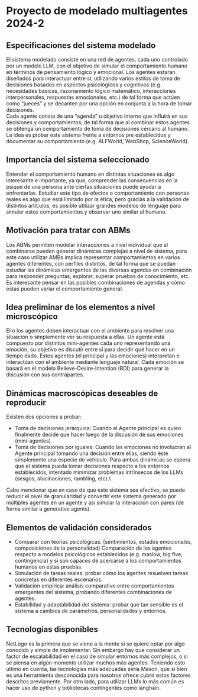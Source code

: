 # Proyecto de modelado multiagentes 2024-2

## Especificaciones del sistema modelado
El sistema modelado consiste en una red de agentes, cada uno controlado por un modelo LLM, con el objetivo de simular el comportamiento humano en términos de pensamiento lógico y emocional. Los agentes estarán diseñados para interactuar entre sí, utilizando varios estilos de toma de decisiones basados en aspectos psicológicos y cognitivos (e.g. necesidades básicas, razonamiento lógico matemático, interacciones interpersonales, respuestas emocionales, etc.) de tal forma que actúen como “jueces” y se decanten por una opción en conjunta a la hora de tomar decisiones.\
Cada agente consta de una “agenda” u objetivo interno que influirá en sus decisiones y comportamientos, de tal forma que al combinar estos agentes se obtenga un comportamiento de toma de decisiones cercano al humano. La idea es probar este sistema frente a entornos pre establecidos y documentar su comportamiento (e.g. ALFWorld, WebShop, ScienceWorld). 

## Importancia del sistema seleccionado
Entender el comportamiento humano en distintas situaciones es algo interesante e importante, ya que, comprender las consecuencias en la psique de una persona ante ciertas situaciones puede ayudar a enfrentarlas. Estudiar este tipo de efectos o comportamiento con personas reales es algo que está limitado por la ética, pero gracias a la validación de distintos artículos, es posible utilizar grandes modelos de lenguaje para simular estos comportamientos y observar uno similar al humano. 

## Motivación para tratar con ABMs
Los ABMs permiten modelar interacciones a nivel individual que al combinarse pueden generar dinámicas complejas a nivel de sistema, para este caso utilizar AMBs implica representar comportamientos en varios agentes diferentes, con perfiles distintos, de tal forma que se puedan estudiar las dinámicas emergentes de las diversas agendas en combinación para responder preguntas, explorar, superar pruebas de conocimiento, etc.
Es interesante pensar en las posibles combinaciones de agendas y cómo estas pueden variar el comportamiento general.

## Idea preliminar de los elementos a nivel microscópico
El o los agentes deben interactuar con el ambiente para resolver una situación o simplemente ver su respuesta a ellas. Un agente está compuesto por distintos mini-agentes cada uno representando una emoción, su objetivo es discutir entre sí para decidir qué hacer en un tiempo dado. Estos agentes (el principal y las emociones) interpretan e interactúan con el ambiente mediante lenguaje natural. Cada emoción se basará en el modelo Believe-Desire-Intention (BDI) para generar la discusión con sus contrapartes.

## Dinámicas macroscópicas deseables de reproducir
Existen dos opciones a probar:
- Toma de decisiones jerárquica: Cuando el Agente principal es quien finalmente decide que hacer luego de la discusión de sus emociones (mini-agentes).
- Toma de decisiones por iguales: Cuando las emociones no involucran al Agente principal tomando una decisión entre ellas, siendo éste simplemente una especie de vehículo.
Para ambas dinámicas se espera que el sistema pueda tomar decisiones respecto a los entornos establecidos, intentado minimizar problemas intrínsecos de los LLMs (sesgos, alucinaciones, rambling, etc).\

Cabe mencionar que en caso de que este sistema sea efectivo, se puede reducir el nivel de granularidad y convertir este sistema generado por múltiples agentes en un agente y así simular la interacción con pares (de forma similar a generative agents).

## Elementos de validación considerados
- Comparar con teorías psicológicas: (sentimientos, estados emocionales, composiciones de la personalidad) Comparación de los agentes respecto a modelos psicológicos establecidos (e.g. maslow, big five, contingencia) y si son capaces de acercarse a los comportamientos humanos en estas pruebas.
- Simulación de tareas reales: probar cómo los agentes resuelven tareas concretas en diferentes escenarios.
- Validación empírica: análisis comparativo entre comportamientos emergentes del sistema, probando diferentes combinaciones de agentes.
- Estabilidad y adaptabilidad del sistema: probar que tan sensible es el sistema a cambios de parámetros, personalidades y entornos.

## Tecnologías disponibles
NetLogo es la primera que se viene a la mente si se quiere optar por algo conocido y simple de implementar. Sin embargo hay que considerar un factor de escalabilidad en el caso de simular entornos más complejos, o si se piensa en algún momento utilizar muchos más agentes. Teniendo esto último en cuenta, las tecnologías más adecuadas sería Mason, que si bien es una herramienta desconocida para nosotros ofrece cubrir estos factores descritos previamente.
Por otro lado, para utilizar LLMs lo más común es hacer uso de python y bibliotecas contingentes como langhain.
